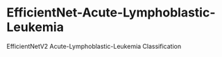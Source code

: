 # EfficientNet-Acute-Lymphoblastic-Leukemia
EfficientNetV2 Acute-Lymphoblastic-Leukemia Classification

